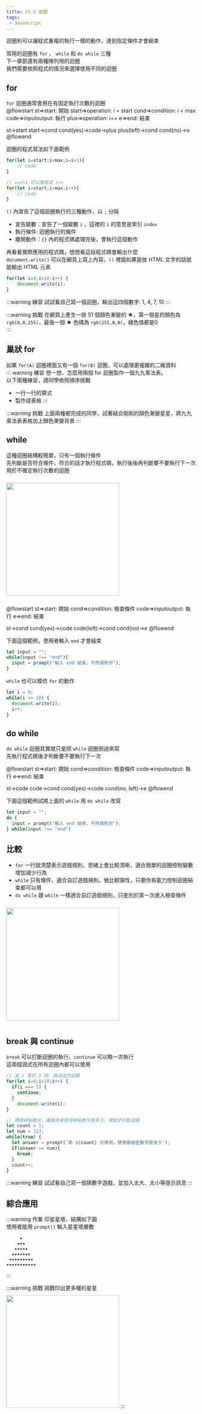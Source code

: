 ```yaml
--- 
title: Ch.5 迴圈
tags:
 - JavaScript
---
```


迴圈則可以讓程式重複的執行一樣的動作，達到指定條件才會結束  
<!-- more -->
常用的迴圈有 `for` 、 `while` 和 `do while` 三種  
下一章節還有兩種陣列用的迴圈  
我們需要依照程式的情況來選擇使用不同的迴圈  
## for
`for` 迴圈通常會用在有固定執行次數的迴圈   
@flowstart
st=>start: 開始
start=>operation: i = start
cond=>condition: i < max
code=>inputoutput: 執行
plus=>operation: i++
e=>end: 結束

st->start
start->cond
cond(yes)->code->plus
plus(left)->cond
cond(no)->e
@flowend

迴圈的程式寫法如下面範例
```js
for(let i=start;i<max;i=i+1){
	// code
}

// i=i+1 可以簡寫成 i++
for(let i=start;i<max;i++){
	// code
}
```

`()` 內宣告了這個迴圈執行的三種動作，以 `;` 分隔
- 宣告變數：宣告了一個變數 `i` ，這裡的 `i` 的意思是索引 `index`
- 執行條件: 迴圈執行的條件
- 離開動作：`{}` 內的程式碼處理完後，會執行這個動作

再看看實際應用的程式碼，想想看這段程式碼會輸出什麼  
`document.write()` 可以在網頁上寫上內容，`()` 裡面如果是放 HTML 文字的話就能輸出 HTML 元素  

```js
for(let i=0;i<10;i++) {
	document.write(i);
}
```

:::warning 練習
試試看自己寫一個迴圈，輸出這四個數字: 1, 4, 7, 10
:::

:::warning 挑戰
在網頁上產生一排 51 個顏色漸變的 ★，第一個星的顏色為 `rgb(0,0,255)`，最後一個 ★ 色碼為 `rgb(255,0,0)`，綠色值都是0  
:::

## 巢狀 for
如果 `for(A)` 迴圈裡面又有一個 `for(B)` 迴圈，可以處理更複雜的二維資料  
::: warning 練習
想一想，怎麼用兩個 for 迴圈製作一個九九乘法表。  
以下兩種練習，請同學依照順序挑戰  
- 一行一行的算式
- 製作成表格
:::

:::warning 挑戰
上面兩種都完成的同學，試著結合剛剛的顏色漸變星星，將九九乘法表表格加上顏色漸變背景
:::
## while
這種迴圈結構較簡單，只有一個執行條件  
先判斷是否符合條件，符合的話才執行程式碼，執行後後再判斷要不要執行下一次  
用於不確定執行次數的迴圈  

<img src="/F2E-book/images/ch5/while_alive.png" height="300" style="margin: 10px 0;">

@flowstart
st=>start: 開始
cond=>condition: 檢查條件
code=>inputoutput: 執行
e=>end: 結束

st->cond
cond(yes)->code
code(left)->cond
cond(no)->e
@flowend

下面這個範例，使用者輸入 `end` 才會結束  
```js
let input = "";
while(input !== "end"){
  input = prompt("輸入 end 結束，不然煩死你");
}
```

`while` 也可以模仿 `for` 的動作  
```js
let i = 0;
while(i <= 10) {
  document.write(i);
  i++;
}
```

## do while
`do while` 迴圈其實就只是把 `while` 迴圈倒過來寫  
先執行程式碼後才判斷要不要執行下一次  

@flowstart
st=>start: 開始
cond=>condition: 檢查條件
code=>inputoutput: 執行
e=>end: 結束

st->code
code->cond
cond(yes)->code
cond(no, left)->e
@flowend

下面這個範例試將上面的 `while` 用 `do while` 改寫  
```js
let input = "";
do {
  input = prompt("輸入 end 結束，不然煩死你");
} while(input !== "end")
```

## 比較
- `for` 一行就清楚表示遊戲規則，思緒上會比較清晰，適合簡單的迴圈控制變數增加減少行為
- `while` 只有條件，適合自訂遊戲規則，做比較彈性，只要你有能力控制迴圈結束都可以用
- `do while` 跟 `while` 一樣適合自訂遊戲規則，只差別於第一次進入檢查條件

<img src="/F2E-book/images/ch5/while.jpg" height="300" style="margin: 10px 0;">

## break 與 continue
`break` 可以打斷迴圈的執行，`continue` 可以略一次執行  
這兩個涵式在所有迴圈內都可以使用  
```js
// 當 i 等於 5 時，跳過這次迴圈
for(let i=0;i<10;i++) {
  if(i === 5) {
    continue;
  }
	document.write(i);
}

// 猜猜神秘數字，讓使用者猜測神秘數字是多少，猜對才打斷迴圈
let count = 1;
let num = 123;
while(true) {
  let answer = prompt(`第 ${count} 次猜測，猜猜看秘密數字是多少`);
  if(answer == num){
    break;
  }
  count++;
}
```
:::warning 練習
試試看自己寫一個猜數字遊戲，並加入太大、太小等提示訊息
:::
## 綜合應用
:::warning 作業
印星星塔，結構如下圖  
使用者能用 `prompt()` 輸入星星塔層數
```
     ★
    ★★★
   ★★★★★
  ★★★★★★★
 ★★★★★★★★★
★★★★★★★★★★★
```
:::

:::warning 挑戰
挑戰印出更多種的星星  
<img src="/F2E-book/images/ch5/java-star-pattern.png" height="300" style="margin: 10px 0;">
:::
